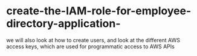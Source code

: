 # create-the-IAM-role-for-employee-directory-application-
we will also look at how to create users, and look at the different AWS access keys, which are used for programmatic access to AWS APIs
